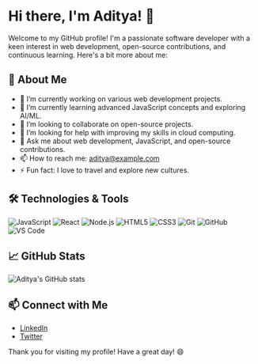 # Hi there, I'm Aditya! 👋

Welcome to my GitHub profile! I'm a passionate software developer with a keen interest in web development, open-source contributions, and continuous learning. Here's a bit more about me:

## 🚀 About Me

- 🔭 I’m currently working on various web development projects.
- 🌱 I’m currently learning advanced JavaScript concepts and exploring AI/ML.
- 👯 I’m looking to collaborate on open-source projects.
- 🤔 I’m looking for help with improving my skills in cloud computing.
- 💬 Ask me about web development, JavaScript, and open-source contributions.
- 📫 How to reach me: [aditya@example.com](mailto:adityabakshi1011@gmail.com)
- ⚡ Fun fact: I love to travel and explore new cultures.

## 🛠️ Technologies & Tools

![JavaScript](https://img.shields.io/badge/-JavaScript-black?style=flat-square&logo=javascript)
![React](https://img.shields.io/badge/-React-black?style=flat-square&logo=react)
![Node.js](https://img.shields.io/badge/-Node.js-black?style=flat-square&logo=node.js)
![HTML5](https://img.shields.io/badge/-HTML5-black?style=flat-square&logo=html5)
![CSS3](https://img.shields.io/badge/-CSS3-black?style=flat-square&logo=css3)
![Git](https://img.shields.io/badge/-Git-black?style=flat-square&logo=git)
![GitHub](https://img.shields.io/badge/-GitHub-black?style=flat-square&logo=github)
![VS Code](https://img.shields.io/badge/-VS%20Code-black?style=flat-square&logo=visual-studio-code)

## 📈 GitHub Stats

![Aditya's GitHub stats](https://github-readme-stats.vercel.app/api?username=Aditya90456&show_icons=true&theme=radical)

## 📫 Connect with Me

- [LinkedIn](https://www.linkedin.com/in/aditya/)
- [Twitter](https://twitter.com/aditya90456)

Thank you for visiting my profile! Have a great day! 😄
